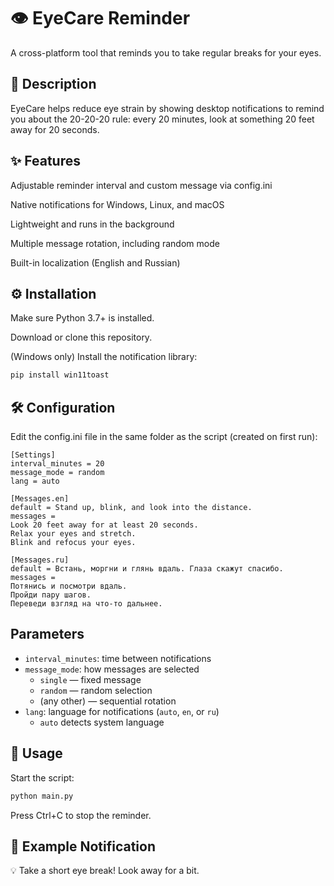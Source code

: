 # 👁️ EyeCare Reminder
A cross-platform tool that reminds you to take regular breaks for your eyes.

## 📝 Description
EyeCare helps reduce eye strain by showing desktop notifications to remind you about the 20-20-20 rule: every 20 minutes, look at something 20 feet away for 20 seconds.

## ✨ Features
Adjustable reminder interval and custom message via config.ini

Native notifications for Windows, Linux, and macOS

Lightweight and runs in the background

Multiple message rotation, including random mode

Built-in localization (English and Russian)

## ⚙️ Installation
Make sure Python 3.7+ is installed.

Download or clone this repository.

(Windows only) Install the notification library:

```bash
pip install win11toast
```

## 🛠️ Configuration
Edit the config.ini file in the same folder as the script (created on first run):

```
[Settings]
interval_minutes = 20
message_mode = random
lang = auto

[Messages.en]
default = Stand up, blink, and look into the distance.
messages =
Look 20 feet away for at least 20 seconds.
Relax your eyes and stretch.
Blink and refocus your eyes.

[Messages.ru]
default = Встань, моргни и глянь вдаль. Глаза скажут спасибо.
messages =
Потянись и посмотри вдаль.
Пройди пару шагов.
Переведи взгляд на что-то дальнее.
```
## Parameters
- `interval_minutes`: time between notifications  
- `message_mode`: how messages are selected  
  - `single` — fixed message  
  - `random` — random selection  
  - (any other) — sequential rotation  
- `lang`: language for notifications (`auto`, `en`, or `ru`)  
  - `auto` detects system language 

## 🚀 Usage
Start the script:

```bash
python main.py
```
Press Ctrl+C to stop the reminder.

## 🔔 Example Notification
💡 Take a short eye break! Look away for a bit.